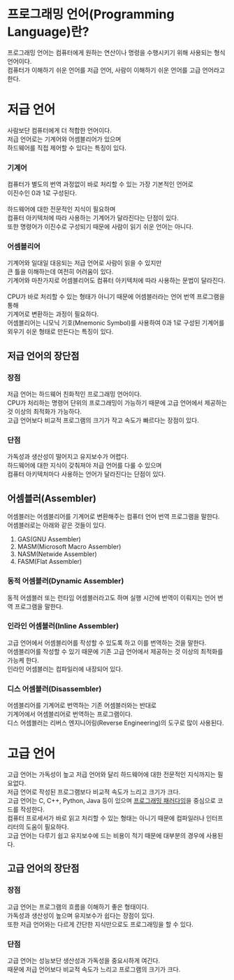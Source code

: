# 프로그래밍 언어(Programming Language)란?
프로그래밍 언어는 컴퓨터에게 원하는 연산이나 명령을 수행시키기 위해 사용되는 형식언어이다.<br/>
컴퓨터가 이해하기 쉬운 언어를 저급 언어, 사람이 이해하기 쉬운 언어를 고급 언어라고 한다.
# 저급 언어
사람보단 컴퓨터에게 더 적합한 언어이다.<br/>
저급 언어로는 기계어와 어셈블리어가 있으며<br/>
하드웨어를 직접 제어할 수 있다는 특징이 있다.
### 기계어
컴퓨터가 별도의 번역 과정없이 바로 처리할 수 있는 가장 기본적인 언어로<br/>
이진수인 0과 1로 구성된다.<br/>
<br/>
하드웨어에 대한 전문적인 지식이 필요하며<br/>
컴퓨터 아키텍처에 따라 사용하는 기계어가 달라진다는 단점이 있다.<br/>
또한 명령어가 이진수로 구성되기 때문에 사람이 읽기 쉬운 언어는 아니다.

### 어셈블리어
기계어와 일대일 대응되는 저급 언어로 사람이 읽을 수 있지만<br/>
큰 틀을 이해하는데 여전히 어려움이 있다.<br/>
기계어와 마찬가지로 어셈블리어도 컴퓨터 아키텍처에 따라 사용하는 문법이 달라진다.<br/>
<br/>
CPU가 바로 처리할 수 있는 형태가 아니기 때문에 어셈블러라는 언어 번역 프로그램을 통해<br/>
기계어로 변환하는 과정이 필요하다.<br/>
어셈블리어는 니모닉 기호(Mnemonic Symbol)를 사용하여 0과 1로 구성된 기계어를<br/>
외우기 쉬운 형태로 만든다는 특징이 있다.

## 저급 언어의 장단점
### 장점
저급 언어는 하드웨어 친화적인 프로그래밍 언어이다.<br/>
CPU가 처리하는 명령어 단위의 프로그래밍이 가능하기 때문에 고급 언어에서 제공하는 것 이상의 최적화가 가능하다.<br/>
고급 언어보다 비교적 프로그램의 크기가 작고 속도가 빠르다는 장점이 있다.
### 단점
가독성과 생산성이 떨어지고 유지보수가 어렵다.<br/>
하드웨어에 대한 지식이 갖춰져야 저급 언어를 다룰 수 있으며<br/>
컴퓨터 아키텍처마다 사용하는 언어가 달라진다는 단점이 있다.
## 어셈블러(Assembler)
어셈블러는 어셈블리어를 기계어로 변환해주는 컴퓨터 언어 번역 프로그램을 말한다.<br/>
어셈블러로는 아래와 같은 것들이 있다.

1. GAS(GNU Assembler)
2. MASM(Microsoft Macro Assembler)
3. NASM(Netwide Assembler)
4. FASM(Flat Assembler)
### 동적 어셈블러(Dynamic Assembler)
동적 어셈블러 또는 런타임 어셈블러라고도 하며 실행 시간에 번역이 이뤄지는 언어 번역 프로그램을 말한다.
### 인라인 어셈블러(Inline Assembler)
고급 언어에서 어셈블리어를 작성할 수 있도록 하고 이를 번역하는 것을 말한다.<br/>
어셈블리어를 작성할 수 있기 때문에 기존 고급 언어에서 제공하는 것 이상의 최적화를 가능케 한다.<br/>
인라인 어셈블러는 컴파일러에 내장되어 있다.
### 디스 어셈블러(Disassembler)
어셈블리어를 기계어로 번역하는 기존 어셈블러와는 반대로<br/>
기계어에서 어셈블리어로 번역하는 프로그램이다.<br/>
디스 어셈블러는 리버스 엔지니어링(Reverse Engineering)의 도구로 많이 사용된다.
# 고급 언어
고급 언어는 가독성이 높고 저급 언어와 달리 하드웨어에 대한 전문적인 지식까지는 필요없다.<br/>
저급 언어로 작성된 프로그램보다 비교적 속도가 느리고 크기가 크다.<br/>
고급 언어는 C, C++, Python, Java 등이 있으며 [프로그래밍 패러다임](./PL2.md)을 중심으로 코드를 작성한다.<br/>
컴퓨터 프로세서가 바로 읽고 처리할 수 있는 형태는 아니기 때문에 컴파일러나 인터프리터의 도움이 필요하다.<br/>
고급 언어는 다루기 쉽고 유지보수에 드는 비용이 적기 때문에 대부분의 경우에 사용된다.
## 고급 언어의 장단점
### 장점
고급 언어는 프로그램의 흐름을 이해하기 좋은 형태이다.<br/>
가독성과 생산성이 높으며 유지보수가 쉽다는 장점이 있다.<br/>
또한 저급 언어와는 다르게 간단한 지식만으로도 프로그래밍을 할 수 있다.
### 단점
고급 언어는 성능보단 생산성과 가독성을 중요시하게 여긴다.<br/>
때문에 저급 언어보다 비교적 속도가 느리고 프로그램의 크기가 크다.